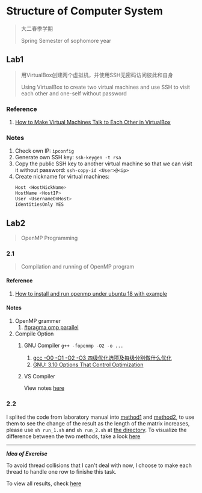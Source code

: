 # Structure of Computer System

> 大二春季学期
>
> Spring Semester of sophomore year

## Lab1

> 用VirtualBox创建两个虚拟机，并使用SSH无密码访问彼此和自身
>
> Using VirtualBox to create two virtual machines and use SSH to visit each other and one-self without password

### Reference

1. [How to Make Virtual Machines Talk to Each Other in VirtualBox](https://www.youtube.com/watch?v=vReAkOq-59I)

### Notes

1. Check own IP: `ipconfig`
2. Generate own SSH key: `ssh-keygen -t rsa`
3. Copy the public SSH key to another virtual machine so that we can visit it without password: `ssh-copy-id <User>@<ip>`
4. Create nickname for virtual machines:
   ```bash
   Host <HostNickName>
   HostName <HostIP>
   User <UsernameOnHost>
   IdentitiesOnly YES
   ```

## Lab2

> OpenMP Programming

### 2.1

> Compilation and running of OpenMP program

#### Reference 

1. [How to install and run openmp under ubuntu 18 with example](https://www.youtube.com/watch?v=5cVU4MKsvqU)

#### Notes

1. OpenMP grammer
	1. [#pragma omp parallel](https://www.ibm.com/docs/en/zos/2.2.0?topic=SSLTBW_2.2.0/com.ibm.zos.v2r2.cbclx01/prag_omp_parallel.htm)
2. Compile Option
	1. GNU Compiler
		`g++ -fopenmp -O2 -o ...`

		1. [gcc -O0 -O1 -O2 -O3 四级优化选项及每级分别做什么优化](https://blog.csdn.net/qq_31108501/article/details/51842166#:~:text=%2DO2%EF%BC%9A%20%E6%98%AF%E6%AF%94O1%E6%9B%B4,%E7%94%9F%E6%88%90%E4%BB%A3%E7%A0%81%E7%9A%84%E6%89%A7%E8%A1%8C%E6%95%88%E7%8E%87%E3%80%82)
		2. [GNU: 3.10 Options That Control Optimization](https://gcc.gnu.org/onlinedocs/gcc-3.4.6/gcc/Optimize-Options.html#Optimize-Options)

	2. VS Compiler
		
		View notes [here](./2_Lib2/2.1/Q1.cpp)

### 2.2

I splited the code from laboratory manual into [method1](./2_Lib2/2.2/method1.cpp) and [method2](./2_Lib2/2.2/method2.cpp), to use them to see the change of the result as the length of the matrix increases, please use `sh run_1.sh` and `sh run_2.sh` at [the directory](./2_Lib2/2.2). To visualize the difference between the two methods, take a look [here](./2_Lib2/2.2/result.xls)

******

***Idea of Exercise***

To avoid thread collisions that I can't deal with now, I choose to make each thread to handle one row to finishe this task. 

To view all results, check [here](./2_Lib2/2.2/practice)
